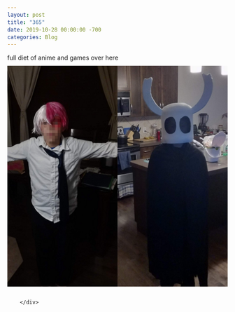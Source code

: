 ```yaml
---
layout: post
title: "365"
date: 2019-10-28 00:00:00 -700
categories: Blog
---
```


<div class="blog-content">
				<div class="paragraph">full diet of anime and games over here<br></div>  <div><div class="wsite-image wsite-image-border-none " style="padding-top:10px;padding-bottom:10px;margin-left:0;margin-right:0;text-align:center"> <a> <img src="/uploads/costumes_orig.png" alt="Picture" style="width:auto;max-width:100%"> </a> <div style="display:block;font-size:90%"></div> </div></div>

		</div>
        